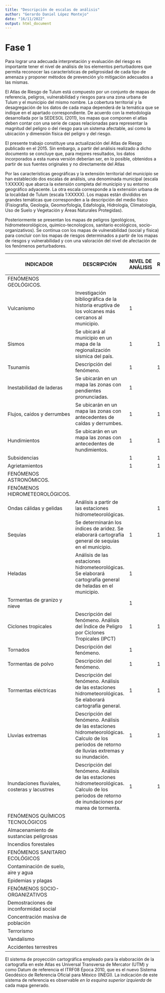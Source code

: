 ```yaml
---
title: "Descripción de escalas de análisis"
author: "Gerardo Daniel López Montejo"
date: "16/11/2022"
output: html_document
---
```


# Fase 1

Para lograr una adecuada interpretación y evaluación del riesgo es importante tener el nivel de análisis de los elementos perturbadores que permita reconocer las características de peligrosidad de cada tipo de amenaza y proponer métodos de prevención y/o mitigación adecuados a las mismas.

El Atlas de Riesgo de Tulum está compuesto por un conjunto de mapas de referencia, peligros, vulnerabilidad y riesgos para una zona urbana de Tulum y el municipio del mismo nombre. La cobertura territorial y la desagregación de los datos de cada mapa dependerá de la temática que se indique en el apartado correspondiente. De acuerdo con la metodología desarrollada por la SEDESOL (2011), los mapas que componen el atlas deben contar con una serie de capas relacionadas para representar la magnitud del peligro o del riesgo para un sistema afectable, así como la ubicación y dimensión física del peligro y del riesgo.

El presente trabajo constituye una actualización del Atlas de Riesgo publicado en el 2015. Sin embargo, a partir del análisis realizado a dicho documento se concluye que, para mejores resultados, los datos incorporados a esta nueva versión deberían ser, en lo posible, obtenidos a partir de sus fuentes originales y no directamente del Atlas

Por las características geográficas y la extensión territorial del municipio se han establecido dos escalas de análisis, una denominada municipal (escala 1:XXXXX) que abarca la extensión completa del municipio y su entorno geográfico adyacente. La otra escala corresponde a la extensión urbana de la localidad de Tulum (escala 1:XXXXX). Los mapas están divididos en grandes temáticas que corresponden a la descripción del medio físico (Fisiografía, Geología, Geomorfología, Edafología, Hidrología, Climatología, Uso de Suelo y Vegetación y Áreas Naturales Protegidas).

Posteriormente se presentan los mapas de peligros (geológicos, hidrometeorológicos, quimico-tecnologicos, sanitario ecológicos, socio-organizativos). Se continua con los mapas de vulnerabilidad (social  y física) para concluir con los mapas de riesgos determinados a partir de los mapas de riesgos y vulnerabilidad y con una valoración del nivel de afectación de los fenómenos perturbadores.

| INDICADOR                                    | DESCRIPCIÓN                                                  | NIVEL DE ANÁLISIS | ESCALA DE REPRESENTACIÓN CARTOGRÁFICA |      |
| -------------------------------------------- | ------------------------------------------------------------ | ----------------- | ------------------------------------- | ---- |
| FENÓMENOS GEOLÓGICOS.                        |                                                              |                   |                                       |      |
| Vulcanismo                                   | Investigación bibliográfica de la historia eruptiva de los volcanes más cercanos al municipio. | 1                 |                                       |      |
| Sismos                                       | Se ubicará al municipio en un mapa de la regionalización sísmica del país. | 1                 | 1:3,000,000                           |      |
| Tsunamis                                     | Descripción del fenómeno.                                    | 1                 | 1:5,000,000                           |      |
| Inestabilidad de laderas                     | Se ubicarán en un mapa las zonas con pendientes pronunciadas. | 1                 |                                       |      |
| Flujos, caídos y derrumbes                   | Se ubicarán en un mapa las zonas con antecedentes de caídas y derrumbes. | 1                 | 1:95,000                              |      |
| Hundimientos                                 | Se ubicarán en un mapa las zonas con antecedentes de hundimientos. | 1                 | 1:350,000                             |      |
| Subsidencias                                 |                                                              | 1                 | 1:350,000                             |      |
| Agrietamientos                               |                                                              | 1                 | 1:350,000                             |      |
| FENÓMENOS ASTRONÓMICOS.                      |                                                              |                   |                                       |      |
| FENÓMENOS HIDROMETEOROLÓGICOS.               |                                                              |                   |                                       |      |
| Ondas cálidas y gelidas                      | Análisis a partir de las estaciones hidrometeorológicas.     |                   | 1:350,000                             |      |
| Sequías                                      | Se determinarán los índices de aridez. Se elaborará cartografía general de sequías en el municipio. | 1                 | 1:350,000                             |      |
| Heladas                                      | Análisis de las estaciones hidrometeorológicas. Se elaborará cartografía general de heladas en el municipio. | 1                 |                                       |      |
| Tormentas de granizo y nieve                 |                                                              | 1                 |                                       |      |
| Ciclones tropicales                          | Descripción del fenómeno. Análisis del Índice de Peligro por Ciclones Tropicales (IPCT) | 1                 | 1:2,200,000                           |      |
| Tornados                                     | Descripción del fenómeno.                                    | 1                 |                                       |      |
| Tormentas de polvo                           | Descripción del fenómeno.                                    | 1                 | 1:350,000                             |      |
| Tormentas eléctricas                         | Descripción del fenómeno. Análisis de las estaciones hidrometeorológicas. Se elaborará cartografía general. | 1                 | 1:350,000                             |      |
| Lluvias extremas                             | Descripción del fenómeno. Análisis de las estaciones hidrometeorológicas. Calculo de los periodos de retorno de lluvias extremas y su inundación. | 1                 | 1:350,000                             |      |
| Inundaciones fluviales, costeras y lacustres | Descripción del fenómeno. Análisis de las estaciones hidrometeorológicas. Calculo de los periodos de retorno de inundaciones por marea de tormenta. | 1                 | 1:350,000                             |      |
| FENÓMENOS QUÍMICOS TECNOLÓGICOS              |                                                              |                   |                                       |      |
| Almacenamiento de sustancias peligrosas      |                                                              |                   |                                       |      |
| Incendios forestales                         |                                                              |                   |                                       |      |
| FENÓMENOS SANITARIO ECOLÓGICOS               |                                                              |                   |                                       |      |
| Contaminación de suelo, aire y agua          |                                                              |                   |                                       |      |
| Epidemias y plagas                           |                                                              |                   |                                       |      |
| FENÓMENOS SOCIO-ORGANIZATIVOS                |                                                              |                   |                                       |      |
| Demostraciones de inconformidad social       |                                                              |                   |                                       |      |
| Concentración masiva de población            |                                                              |                   |                                       |      |
| Terrorismo                                   |                                                              |                   |                                       |      |
| Vandalismo                                   |                                                              |                   |                                       |      |
| Accidentes terrestres                        |                                                              |                   |                                       |      |

El sistema de proyección cartográfica empleado para la elaboración de la cartografía en este Atlas es Universal Transversa de Mercator (UTM) y como Datum de referencia el ITRF08 Época 2010, que es el nuevo Sistema Geodésico de Referencia Oficial para México (INEGI). La indicación de este sistema de referencia es observable *en la esquina superior izquierda* de cada mapa generado.

